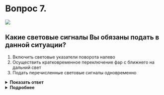 # Вопрос 7.

![](https://s.drom.ru/i24227/pdd/tickets/2016/1542608836.jpg)

## Какие световые сигналы Вы обязаны подать в данной ситуации?

1. Включить световые указатели поворота налево
2. Осуществить кратковременное переключение фар с ближнего на дальний свет
3. Подать перечисленные световые сигналы одновременно

<details>
<summary><b>Показать ответ</b></summary>
Правильный ответ: 1
</details>
<details>
<summary><b>Подробнее</b></summary>
Вы перестраиваетесь на левую полосу. Своевременное включение сигнала левого поворота обязательно в любом случае.
(Пункт 8.1 ПДД)
</details>